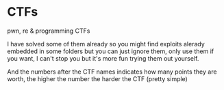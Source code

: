# CTFs
pwn, re &amp; programming CTFs

I have solved some of them already so you might find exploits alerady embedded in some folders but you can just ignore them, only use them if you want, I can't stop you but it's more fun trying them out yourself.

And the numbers after the CTF names indicates how many points they are worth, the higher the number the harder the CTF (pretty simple)
